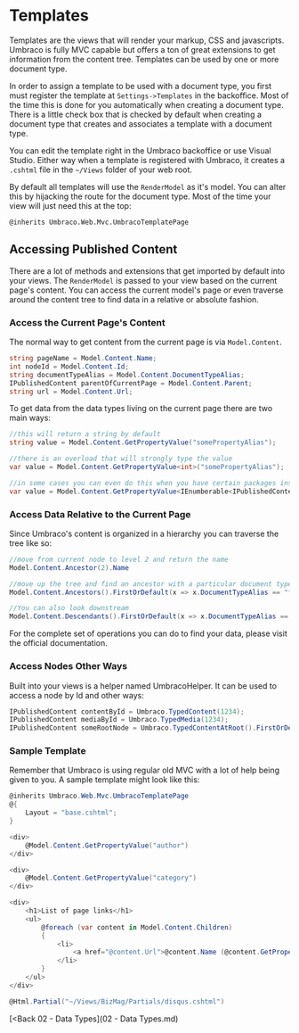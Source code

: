 # Templates
Templates are the views that will render your markup, CSS and javascripts.  Umbraco is fully MVC capable but offers a ton of great extensions to get information from the content tree.  Templates can be used by one or more document type.

In order to assign a template to be used with a document type, you first must register the template at `Settings->Templates` in the backoffice.  Most of the time this is done for you automatically when creating a document type.  There is a little check box that is checked by default when creating a document type that creates and associates a template with a document type.

You can edit the template right in the Umbraco backoffice or use Visual Studio.  Either way when a template is registered with Umbraco, it creates a `.cshtml` file in the `~/Views` folder of your web root.

By default all templates will use the `RenderModel` as it's model.  You can alter this by hijacking the route for the document type.  Most of the time your view will just need this at the top:

`@inherits Umbraco.Web.Mvc.UmbracoTemplatePage`

## Accessing Published Content
There are a lot of methods and extensions that get imported by default into your views.  The `RenderModel` is passed to your view based on the current page's content.  You can access the current model's page or even traverse around the content tree to find data in a relative or absolute fashion.

### Access the Current Page's Content
The normal way to get content from the current page is via `Model.Content`.

```c#
string pageName = Model.Content.Name;
int nodeId = Model.Content.Id;
string documentTypeAlias = Model.Content.DocumentTypeAlias;
IPublishedContent parentOfCurrentPage = Model.Content.Parent;
string url = Model.Content.Url;
```

To get data from the data types living on the current page there are two main ways:

```c#
//this will return a string by default
string value = Model.Content.GetPropertyValue("somePropertyAlias");

//there is an overload that will strongly type the value
var value = Model.Content.GetPropertyValue<int>("somePropertyAlias");

//in some cases you can even do this when you have certain packages installed (https://www.nuget.org/packages/Our.Umbraco.CoreValueConverters/)
var value = Model.Content.GetPropertyValue<IEnumberable<IPublishedContent>>("someMntpPropertyAlias");
```

### Access Data Relative to the Current Page
Since Umbraco's content is organized in a hierarchy you can traverse the tree like so:

```c#
//move from current node to level 2 and return the name
Model.Content.Ancestor(2).Name 

//move up the tree and find an ancestor with a particular document type name with a LINQ lambda expression
Model.Content.Ancestors().FirstOrDefault(x => x.DocumentTypeAlias == "foo")

//You can also look downstream
Model.Content.Descendants().FirstOrDefault(x => x.DocumentTypeAlias == "foo")
```

For the complete set of operations you can do to find your data, please visit the official documentation.

### Access Nodes Other Ways
Built into your views is a helper named UmbracoHelper. It can be used to access a node by Id and other ways:

```c#
IPublishedContent contentById = Umbraco.TypedContent(1234);
IPublishedContent mediaById = Umbraco.TypedMedia(1234);
IPublishedContent someRootNode = Umbraco.TypedContentAtRoot().FirstOrDefault(x => x.DocumentTypeAlias == "foo");
```

### Sample Template
Remember that Umbraco is using regular old MVC with a lot of help being given to you.  A sample template might look like this:

```c#
@inherits Umbraco.Web.Mvc.UmbracoTemplatePage
@{
    Layout = "base.cshtml";
}

<div>
    @Model.Content.GetPropertyValue("author")
</div>

<div>
    @Model.Content.GetPropertyValue("category")
</div>

<div>
    <h1>List of page links</h1>
    <ul>
        @foreach (var content in Model.Content.Children)
        {
            <li>
                <a href="@content.Url">@content.Name (@content.GetPropertyValue("foo"))</a>
            </li>
        }
    </ul>
</div>

@Html.Partial("~/Views/BizMag/Partials/disqus.cshtml")
```

[<Back 02 - Data Types](02 - Data Types.md)
